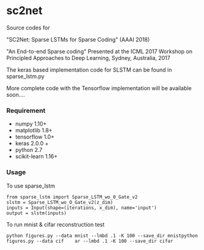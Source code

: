 # sc2net
Source codes for 

"SC2Net: Sparse LSTMs for Sparse Coding" (AAAI 2018)

"An End-to-end Sparse coding" Presented at the ICML 2017 Workshop on Principled Approaches
to Deep Learning, Sydney, Australia, 2017

The keras based implementation code for SLSTM can be found in sparse_lstm.py 

More complete code with the Tensorflow implementation will be available soon....


### Requirement
 * numpy 1.10+
 * matplotlib 1.8+
 * tensorflow 1.0+
 * keras 2.0.0 +
 * python 2.7
 * scikit-learn 1.16+
 
 
### Usage
To use sparse_lstm

    from sparse_lstm import Sparse_LSTM_wo_0_Gate_v2
    slstm = Sparse_LSTM_wo_O_Gate_v2(z_dim)
    inputs = Input(shape=(iterations, x_dim), name='input')
    output = slstm(inputs)

To run mnist & cifar reconstruction test

    python figures.py --data mnist --lmbd .1 -K 100 --save_dir mnistpython figures.py --data cif    ar --lmbd .1 -K 100 --save_dir cifar

